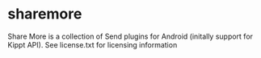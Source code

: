 sharemore
=========

Share More is a collection of Send plugins for Android (initally support for Kippt API). 
See license.txt for licensing information